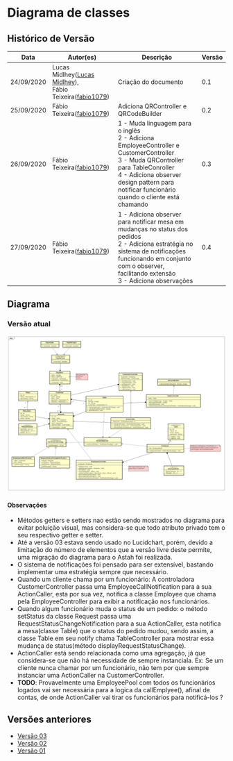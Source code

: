 # Diagrama de classes

## Histórico de Versão

<table>
  <thead>
    <tr>
      <th>Data</th>
      <th>Autor(es)</th>
      <th>Descrição</th>
      <th>Versão</th>  
    </tr>
  </thead>

  <tbody>
    <tr>
      <td>24/09/2020</td>
      <td>
        Lucas Midlhey(<a target="blank" href="https://github.com/lucasmidlhey">Lucas Midlhey</a>),
        <br />
        Fábio Teixeira(<a target="blank" href="https://github.com/fabio1079">fabio1079</a>)
      </td>
      <td>Criação do documento</td>
      <td>0.1</td>
    </tr>
    <tr>
      <td>25/09/2020</td>
      <td>
        Fábio Teixeira(<a target="blank" href="https://github.com/fabio1079">fabio1079</a>)
      </td>
      <td>Adiciona QRController e QRCodeBuilder</td>
      <td>0.2</td>
    </tr>
    <tr>
      <td>26/09/2020</td>
      <td>
        Fábio Teixeira(<a target="blank" href="https://github.com/fabio1079">fabio1079</a>)
      </td>
      <td>
        1 - Muda linguagem para o inglês<br />
        2 - Adiciona EmployeeController e CustomerController<br />
        3 - Muda QRController para TableConroller<br />
        4 - Adiciona observer design pattern para notificar funcionário quando o cliente está chamando
      </td>
      <td>0.3</td>
    </tr>
    <tr>
      <td>27/09/2020</td>
      <td>
        Fábio Teixeira(<a target="blank" href="https://github.com/fabio1079">fabio1079</a>)
      </td>
      <td>
        1 - Adiciona observer para notificar mesa em mudanças no status dos pedidos<br />
        2 - Adiciona estratégia no sistema de notificações funcionando em conjunto com o observer, facilitando extensão<br />
        3 - Adiciona observações
      </td>
      <td>0.4</td>
    </tr>
  </tbody>
</table>

## Diagrama

### Versão atual

[![Diagrama de classes](../../images/UML/DiaClasses/diagram_classesv04.jpg)](https://ibb.co/9gNWVgF)

#### Observações

- Métodos getters e setters nao estão sendo mostrados no diagrama para evitar poluição visual, mas considera-se que todo atributo privado tem o seu respectivo getter e setter.
- Até a versão 03 estava sendo usado no Lucidchart, porém, devido a limitação do número de elementos que a versão livre deste permite, uma migração do diagrama para o Astah foi realizada.
- O sistema de notificações foi pensado para ser extensível, bastando implementar uma estratégia sempre que necessário.
- Quando um cliente chama por um funcionário: A controladora CustomerController passa uma EmployeeCallNotification para a sua ActionCaller, esta por sua vez, notifica a classe Employee que chama pela EmployeeController para exibir a notificação nos funcionários.
- Quando algum funcionário muda o status de um pedido: o método setStatus da classe Request passa uma RequestStatusChangeNotification para a sua ActionCaller, esta notifica a mesa(classe Table) que o status do pedido mudou, sendo assim, a classe Table em seu notify chama TableController para mostrar essa mudança de status(método displayRequestStatusChange).
- ActionCaller está sendo relacionada como uma agregação, já que considera-se que não há necessidade de sempre instanciala. Ex: Se um cliente nunca chamar por um funcionário, não tem por que sempre instanciar uma ActionCaller na CustomerController.
- <strong>TODO</strong>: Provavelmente uma EmployeePool com todos os funcionários logados vai ser necessária para a logica da callEmplyee(), afinal de contas, de onde ActionCaller vai tirar os funcionários para notificá-los ?

## Versões anteriores

- [Versão 03](https://ibb.co/JkrCHvc)
- [Versão 02](https://ibb.co/gP8WzxT)
- [Versão 01](https://ibb.co/5jqPWw9)
